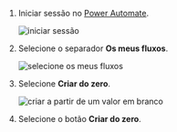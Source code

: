 1. Iniciar sessão no [Power Automate](https://flow.microsoft.com).
   
    ![iniciar sessão](media/modern-approvals/sign-in.png)
2. Selecione o separador **Os meus fluxos**.
   
    ![selecione os meus fluxos](media/modern-approvals/select-my-flows.png)
3. Selecione **Criar do zero**.
   
    ![criar a partir de um valor em branco](media/modern-approvals/blank-template.png)

4. Selecione o botão **Criar do zero**.

